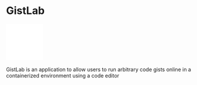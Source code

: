 # GistLab

<img width="100" height="100" src="./public/logo-dark.svg">

GistLab is an application to allow users to run arbitrary code gists online in a containerized environment using a code editor
